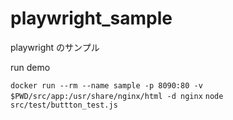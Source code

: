 # playwright_sample

playwright のサンプル

run demo

`docker run --rm --name sample -p 8090:80 -v $PWD/src/app:/usr/share/nginx/html -d nginx`
`node src/test/buttton_test.js`
